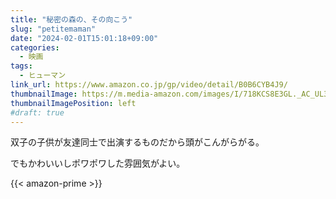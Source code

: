 ```yaml
---
title: "秘密の森の、その向こう"
slug: "petitemaman"
date: "2024-02-01T15:01:18+09:00"
categories:
  - 映画
tags:
  - ヒューマン
link_url: https://www.amazon.co.jp/gp/video/detail/B0B6CYB4J9/
thumbnailImage: https://m.media-amazon.com/images/I/718KCS8E3GL._AC_UL320_.jpg
thumbnailImagePosition: left
#draft: true
---
```

双子の子供が友達同士で出演するものだから頭がこんがらがる。
<!--more-->
でもかわいいしポワポワした雰囲気がよい。

{{< amazon-prime >}}
